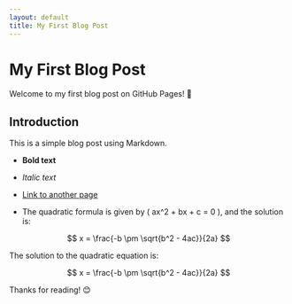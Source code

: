 ```yaml
---
layout: default
title: My First Blog Post
---
```


# My First Blog Post

Welcome to my first blog post on GitHub Pages! 🚀

## Introduction
This is a simple blog post using Markdown.

- **Bold text**
- *Italic text*
- [Link to another page](another-page.md)

- The quadratic formula is given by \( ax^2 + bx + c = 0 \), and the solution is: 

$$
x = \frac{-b \pm \sqrt{b^2 - 4ac}}{2a}
$$

The solution to the quadratic equation is:

$$
x = \frac{-b \pm \sqrt{b^2 - 4ac}}{2a}
$$



Thanks for reading! 😊
